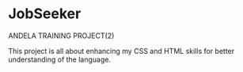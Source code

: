 JobSeeker
=========

ANDELA TRAINING PROJECT(2)

This project is all about enhancing my CSS and HTML skills for better understanding of the language.
